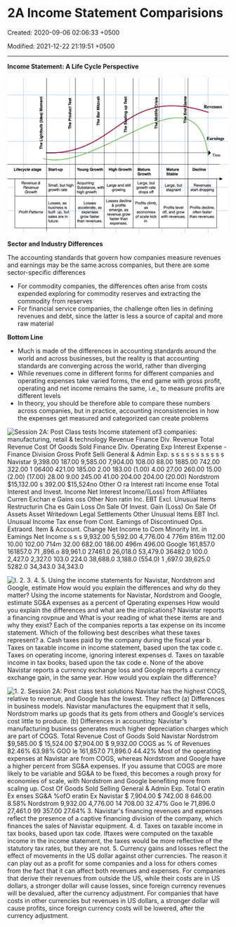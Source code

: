 # 2A Income Statement Comparisions

Created: 2020-09-06 02:06:33 +0500

Modified: 2021-12-22 21:19:51 +0500

---

**Income Statement: A Life Cycle Perspective**

![Lifecycle stage Revenue 8 Revenue Start-up Small, but high growth rate Profit Patterns built up, sales are in future. Young Substance, hOh growth grow faster than revenues. High Growth Large and still revenue grow faster than Mature Growth Large, but growth rate drops off economies of scale kick Stable Large, but stagnant off, and grow with revenues. Revenues Decline Revenues start dropping often faster than revenues. ](media/Accounting-for-Finance_2A-Income-Statement-Comparisions-image1.jpg)



**Sector and Industry Differences**

The accounting standards that govern how companies measure revenues and earnings may be the same across companies, but there are some sector-specific differences
-   For commodity companies, the differences often arise from costs expended exploring for commodity reserves and extracting the commodity from reserves
-   For financial service companies, the challenge often lies in defining revenues and debt, since the latter is less a source of capital and more raw material



**Bottom Line**
-   Much is made of the differences in accounting standards around the world and across businesses, but the reality is that accounting standards are converging across the world, rather than diverging
-   While revenues come in different forms for different companies and operating expenses take varied forms, the end game with gross profit, operating and net income remains the same, i.e., to measure profits are different levels
-   In theory, you should be therefore able to compare these numbers across companies, but in practice, accounting inconsistencies in how the expenses get measured and categorized can create problems



![Session 2A: Post Class tests Income statement of3 companies: manufacturing, retail & technology Revenue Finance Div. Revenue Total Revenue Cost Of Goods Sold Finance Div. Operating Exp Interest Expense - Finance Division Gross Profit Selli General & Admin Exp. s s s s s s s s s s s Navistar 9,398.00 187.00 9,585.00 7,904.00 108.00 88.00 1885.00 742.00 322.00 1 06400 421.00 185.00 2.00 183.00 (1.00) 4.00 27.00 260.00 15.00 (2.00) (17.00) 28.00 9.00 245.00 41.00 204.00 204.00 (20.00) Nordstrom $15,132.00 s 392.00 $15,524no Other O ra Interest rati Income ense Total Interest and Invest. Income Net Interest Income/(Loss) from Affiliates Curren Exchan e Gains oss Other Non ratin Inc. EBT Excl. Unusual Items Restructurin Cha es Gain Loss On Sale Of Invest. Gain (Loss) On Sale Of Assets Asset Writedown Legal Settlements Other Unusual Items EBT Incl. Unusual Income Tax ense from Cont. Eamings of Discontinued Ops. Extraord. Item & Account. Change Net Income to Com Minority Int. in Eamings Net Income s s s 9,932.00 5,592.00 4,776.00 4 776m 816m 112.00 10.00 102.00 714m 32.00 682.00 186.00 496m 496.00 Google 161,857.0 161857.0 71 ,896.o 89,961.0 27461.0 26,018.0 53,479.0 36482.0 100.0 2,427.0 2,327.0 103.0 224.0 38,688.0 3,188.0 (554.0) 1 ,697.0 39,625.0 5282.0 34,343.0 34,343.0 ](media/Accounting-for-Finance_2A-Income-Statement-Comparisions-image2.jpg)

![I. 2. 3. 4. 5. Using the income statements for Navistar, Nordstrom and Google, estimate How would you explain the differences and why do they matter? Using the income statements for Navistar, Nordstrom and Google, estimate SG&A expenses as a percent of Qperating expenses How would you explain the differences and what are the implications? Navistar reports a financing rovpnue and What is your reading of what these items are and why they exist? Each of the companies reports a tax expense on its income statement. Which of the following best describes what these taxes represent? a. Cash taxes paid by the company during the fiscal year b. Taxes on taxable income in income statement, based upon the tax code c. Taxes on operating income, ignoring interest expenses d. Taxes on taxable income in tax books, based upon the tax code e. None of the above Navistar reports a currency exchange loss and Google reports a currency exchange gain, in the same year. How would you explain the difference? ](media/Accounting-for-Finance_2A-Income-Statement-Comparisions-image3.jpg)



![1. 2. Session 2A: Post class test solutions Navistar has the highest COGS, relative to revenue, and Google has the lowest. They reflect (a) Differences in business models. Navistar manufactures the equipment that it sells, Nordstrom marks up goods that its gets from others and Google's services cost little to produce. (b) Differences in accounting: Navistar's manufacturing business generates much higher depreciation charges which are part of COGS. Total Revenue Cost of Goods Sold Navistar Nordstrom $9,585.00 $ 15,524.00 $7,904.00 $ 9,932.00 COGS as % of Revenues 82.46% 63.98% GOO le 161,857.0 71,896.0 44.42% Most of the operating expenses at Navistar are from COGS, whereas Nordstrom and Google have a higher percent from SG&A expenses. If you assume that COGS are more likely to be variable and SG&A to be fixed, this becomes a rough proxy for economies of scale, with Nordstrom and Google benefiting more from scaling up. Cost Of Goods Sold Selling General & Admin Exp. Total O eratin Ex enses SG&A %ofO eratin Ex Navistar $ 7,904.00 $ 742.00 8 646.00 8.58% Nordstrom 9,932.00 4,776.00 14 708.00 32.47% Goo le 71,896.0 27,461.0 99 357.00 27.64% 3. Navistar's financing revenues and expenses reflect the presence of a captive financing division of the company, which finances the sales of Navistar equipment. 4. d. Taxes on taxable income in tax books, based upon tax code. Iftaxes were computed on the taxable income in the income statement, the taxes would be more reflective of the statutory tax rates, but they are not. 5. Currency gains and losses reflect the effect of movements in the US dollar against other currencies. The reason it can play out as a profit for some companies and a loss for others comes from the fact that it can affect both revenues and expenses. For companies that derive their revenues from outside the US, while their costs are in US dollars, a stronger dollar will cause losses, since foreign currency revenues will be devalued, after the currency adjustment. For companies that have costs in other currencies but revenues in US dollars, a stronger dollar will cause profits, since foreign currency costs will be lowered, after the currency adjustment. ](media/Accounting-for-Finance_2A-Income-Statement-Comparisions-image4.jpg)




